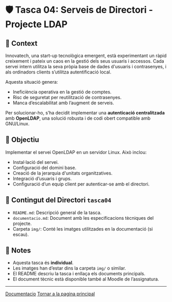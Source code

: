 # 🛡️ Tasca 04: Serveis de Directori - Projecte LDAP

## 🔔 Context

Innovatech, una start-up tecnològica emergent, està experimentant un ràpid creixement i pateix un caos en la gestió dels seus usuaris i accessos. Cada servei intern utilitza la seva pròpia base de dades d'usuaris i contrasenyes, i als ordinadors clients s’utilitza autentificació local.

Aquesta situació genera:
- Ineficiència operativa en la gestió de comptes.
- Risc de seguretat per reutilització de contrasenyes.
- Manca d’escalabilitat amb l’augment de serveis.

Per solucionar-ho, s’ha decidit implementar una **autenticació centralitzada** amb **OpenLDAP**, una solució robusta i de codi obert compatible amb GNU/Linux.

## 🎯 Objectiu

Implementar el servei OpenLDAP en un servidor Linux. Això inclou:
- Instal·lació del servei.
- Configuració del domini base.
- Creació de la jerarquia d'unitats organitzatives.
- Integració d’usuaris i grups.
- Configuració d’un equip client per autenticar-se amb el directori.

## 📁 Contingut del Directori `tasca04`

- `README.md`: Descripció general de la tasca.
- `documentacio.md`: Document amb les especificacions tècniques del projecte.
- Carpeta `img/`: Conté les imatges utilitzades en la documentació (si escau).

## 📌 Notes

- Aquesta tasca és **individual**.
- Les imatges han d’estar dins la carpeta `img/` o similar.
- El README descriu la tasca i enllaça els documents principals.
- El document tècnic està disponible també al Moodle de l’assignatura.

---
[Documentacio](./documentacio.md)
[Tornar a la pagina principal](../README.md)
